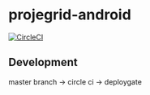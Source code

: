 # projegrid-android
[![CircleCI](https://circleci.com/gh/mpppk/projegrid-android.svg?style=svg&circle-token=c7f5bab181f4ac5d1e6496f1598322d2ea7681ed)](https://circleci.com/gh/mpppk/projegrid-android)

## Development
master branch -> circle ci -> deploygate

